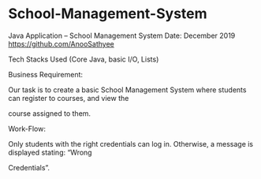 # School-Management-System
Java Application – School Management System Date: December 2019 https://github.com/AnooSathyee

Tech Stacks Used (Core Java, basic I/O, Lists)

Business Requirement:

Our task is to create a basic School Management System where students can register to courses, and view the

course assigned to them.

Work-Flow:

Only students with the right credentials can log in. Otherwise, a message is displayed stating: “Wrong

Credentials”.
